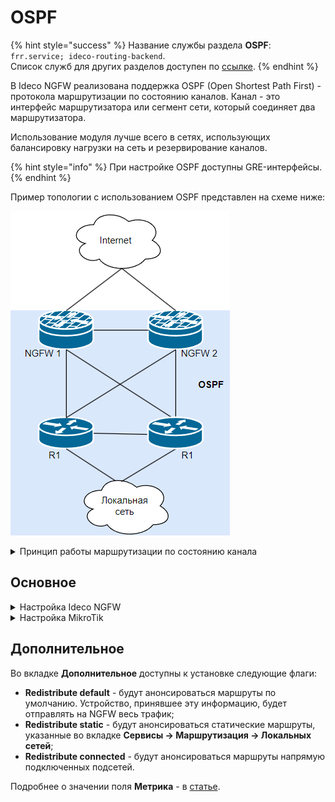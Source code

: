 # OSPF 

{% hint style="success" %}
Название службы раздела **OSPF**: `frr.service; ideco-routing-backend`. \
Список служб для других разделов доступен по [ссылке](/settings/server-management/terminal.md).
{% endhint %}

В Ideco NGFW реализована поддержка OSPF (Open Shortest Path First) - протокола маршрутизации по состоянию каналов. Канал - это интерфейс маршрутизатора или сегмент сети, который соединяет два маршрутизатора. 

Использование модуля лучше всего в сетях, использующих балансировку нагрузки на сеть и резервирование каналов.

{% hint style="info" %}
При настройке OSPF доступны GRE-интерфейсы.
{% endhint %}

Пример топологии с использованием OSPF представлен на схеме ниже:

![](/.gitbook/assets/ospf-6.png)

<details>

<summary>Принцип работы маршрутизации по состоянию канала</summary>

**1. Установление отношений смежности с соседними устройствами**

Маршрутизатор, использующий OSPF, отправляет Hello-пакеты на мультикастовый адрес 224.0.0.5 со всех интерфейсов, где запущен OSPF. При наличии соседнего устройства маршрутизатор пытается установить с ним отношения смежности.

<img src="/.gitbook/assets/ospf-1.png" alt="" data-size="original">

**2. Обмен объявлениями о состоянии каналов**

После установления смежности устройства выполняют обмен LSA. LSA содержат информацию о состоянии и стоимости каждого канала с прямым подключением.

<img src="/.gitbook/assets/ospf-2.png" alt="" data-size="original">

**3. Создание базы данных состояния связи**

На основе объявления LSA маршрутизаторы собирают базу данных, в которой содержатся данные о топологии сети в области.

<img src="/.gitbook/assets/ospf-3.jpg" alt="" data-size="original">

**4. Исполнение алгоритма SPF**

На устройствах выполняется алгоритм SPF, результатом которого является создание дерева кратчайших путей.

<img src="/.gitbook/assets/ospf-4.jpg" alt="" data-size="original">

**5. Выбор лучшего маршрута**

На основании данных дерева SPF обновляются данные в таблице IP-маршрутизации. 
Маршрут добавляется в таблицу маршрутизации, если отсутствует источник маршрута к той же сети с меньшим административным расстоянием, например, статический маршрут. \
Решения по маршрутизации пакетов принимаются на основе записей в таблице маршрутизации.

<img src="/.gitbook/assets/ospf-5.jpg" alt="" data-size="original">

</details>

## Основное

<details>

<summary>Настройка Ideco NGFW</summary>

**Router ID** - IP-адрес маршрутизатора. Присваивается автоматически в виде самого большого IP-адреса локальной сети, заданной в разделе [Сетевые интерфейсы](connection-to-provider/README.md).

Для того чтобы настроить OSPF на NGFW, выполните следующие действия:

1\. В веб-интерфейсе NGFW перейдите в раздел **Сервисы –> OSPF –> Основные** и нажмите кнопку **Добавить**.

2\. Заполните следующие поля:
* **Интерфейс** - выберите локальный интерфейс, подключенный к роутеру;
* **Название зоны** - введите номер зоны (для небольших сетей введите зону 0). Наименование зоны можно ввести в виде числа или IP-адреса, нажав иконку ![](/.gitbook/assets/icon-ospf.png);
* **Вес** - введите стоимость маршрута.
  
3\. Нажмите **Сохранить.**

Пример настройки:

<img src="/.gitbook/assets/ospf-7.png" alt="" data-size="original">

Пример готовой таблицы:

<img src="/.gitbook/assets/ospf-8.png" alt="" data-size="original">

</details>

<details>

<summary>Настройка MikroTik</summary>

1\. Установите и запустите RouterOS:

* Поставьте крестик на модуле **Routing**;
* Укажите необходимые интерфейсы, но БЕЗ статических маршрутов:

    ![](/.gitbook/assets/ospf-mikrotik3.png)

* Для начала установки введите **i** и нажмите **Enter**;
* Появится сообщение "All data on the disk will be erased. Continue?", ведите **y** и нажмите **Enter**:
    
    ![](/.gitbook/assets/ospf-mikrotik1.png)

2\. После установки RouterOS требуется его перезагрузить, нажав **Enter**:

![](/.gitbook/assets/ospf-mikrotik2.png)

3\. По умолчанию *логин* - `admin`, а *пароль* - пустое значение;

4\. Установите логин/пароль администратора;

5\.  Выполните следующую команду:

`routing ospf area add area-id=х.х.х.х default-cost=1 disabled=no inject-summary-lsa=no name=area1 type=default`,\
где `х.х.х.х` - **название зоны, которое указали при настройке Ideco NGFW**. ID должен быть уникален для каждого роутера;

6\. Для передачи любых других сетей соседним устройствам по динамической маршрутизации введите следующую команду:

`routing ospf network add network=(другая подсеть)/24 area=area1`

7\. Повторите команду из п. 6 для добавления каждой подсети;

8\.  Для вывода таблицы маршрутизации введите команду:

`ip route print`

</details>

## Дополнительное

Во вкладке **Дополнительное** доступны к установке следующие флаги:

* **Redistribute default** - будут анонсироваться маршруты по умолчанию. Устройство, принявшее эту информацию, будет отправлять на NGFW весь трафик;
* **Redistribute static** - будут анонсироваться статические маршруты, указанные во вкладке **Сервисы -> Маршрутизация -> Локальных сетей**;
* **Redistribute connected** - будут анонсироваться маршруты напрямую подключенных подсетей.

Подробнее о значении поля **Метрика** - в [статье](https://docs.frrouting.org/en/latest/ospfd.html#ospf-redistribute).